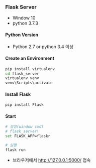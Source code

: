 ### Flask Server

- Window 10
- python 3.7.3

#### Python Version

- Python 2.7 or python 3.4 이상

#### Create an Environment

```bash
pip install virtualenv
cd flask_server
virtualenv venv
venv\Scripts\activate
```

#### Install Flask

```bash
pip install Flask
```

#### Start

```bash
# 설정(window cmd)
# flask_server\
set FLASK_APP=flaskr

# 실행
flask run
```

- 브라우저에서 http://127.0.0.1:5000/ 접속
